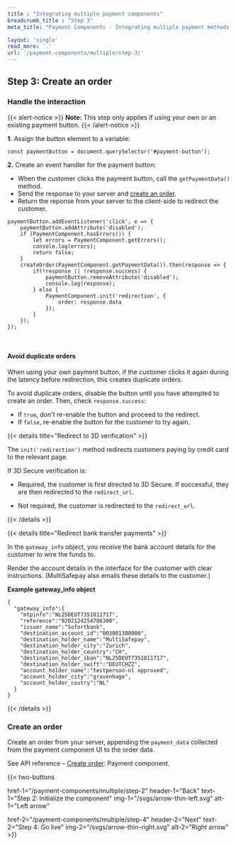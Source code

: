 ```yaml
---
title : "Integrating multiple payment components"
breadcrumb_title : "Step 3"
meta_title: "Payment Components - Integrating multiple payment methods step 3 - MultiSafepay Docs"

layout: 'single'
read_more: '.'
url: '/payment-components/multiple/step-3/'
--- 
```


## Step 3: Create an order

### Handle the interaction

{{< alert-notice >}} **Note:** This step only applies if using your own or an existing payment button. {{< /alert-notice >}}

**1.** Assign the button element to a variable:

```
const paymentButton = document.querySelector('#payment-button');
```

**2.** Create an event handler for the payment button:

- When the customer clicks the payment button, call the `getPaymentData()` method.
- Send the response to your server and [create an order](#create-an-order).
- Return the reponse from your server to the client-side to redirect the customer.

```
paymentButton.addEventListener('click', e => {
    paymentButton.addAttribute('disabled');
    if (PaymentComponent.hasErrors()) {
        let errors = PaymentComponent.getErrors();
        console.log(errors);
        return false;
    }
    createOrder(PaymentComponent.getPaymentData()).then(response => {
        if(!response || !response.success) {
            paymentButton.removeAttribute('disabled');
            console.log(response);
        } else {
            PaymentComponent.init('redirection', {
                order: response.data
            });
        }
    });
});
```
&nbsp;  
#### Avoid duplicate orders

When using your own payment button, if the customer clicks it again during the latency before redirection, this creates duplicate orders. 

To avoid duplicate orders, disable the button until you have attempted to create an order. Then, check `response.success`:

- If `true`, don't re-enable the button and proceed to the redirect.
- If `false`, re-enable the button for the customer to try again. 

{{< details title="Redirect to 3D verification" >}}

The `init('redirection')` method redirects customers paying by credit card to the relevant page.

If 3D Secure verification is:

- Required, the customer is first directed to 3D Secure. If successful, they are then redirected to the `redirect_url`. 

- Not required, the customer is redirected to the `redirect_url`.

{{< /details >}}

{{< details title="Redirect bank transfer payments" >}}

In the `gateway_info` object, you receive the bank account details for the customer to wire the funds to.

Render the account details in the interface for the customer with clear instructions. (MultiSafepay also emails these details to the customer.)

**Example gateway_info object**
```
{
  "gateway_info":{
    "mtpinfo":"NL25DEUT7351811717",
    "reference":"9202124254788300",
    "issuer_name":"Sofortbank",
    "destination_account_id":"003001380000",
    "destination_holder_name":"MultiSafepay",
    "destination_holder_city":"Zurich",
    "destination_holder_country":"CH",
    "destination_holder_iban":"NL25DEUT7351811717",
    "destination_holder_swift":"DEUTCHZZ",
    "account_holder_name":"testperson-nl approved",
    "account_holder_city":"gravenhage",
    "account_holder_coutry":"NL"
  }
}
```
{{< /details >}}

### Create an order

Create an order from your server, appending the `payment_data` collected from the payment component UI to the order data.

See API reference – [Create order](https://docs-api.multisafepay.com/reference/createorder): Payment component.

{{< two-buttons

href-1="/payment-components/multiple/step-2" header-1="Back" text-1="Step 2: Initialize the component" img-1="/svgs/arrow-thin-left.svg" alt-1="Left arrow" 

href-2="/payment-components/multiple/step-4" header-2="Next" text-2="Step 4: Go live" img-2="/svgs/arrow-thin-right.svg" alt-2="Right arrow" >}}


